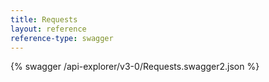 ```yaml
---
title: Requests
layout: reference
reference-type: swagger
---
```




{% swagger /api-explorer/v3-0/Requests.swagger2.json %}
